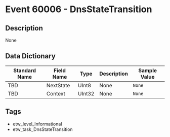 # Event 60006 - DnsStateTransition

## Description
None

## Data Dictionary
|Standard Name|Field Name|Type|Description|Sample Value|
|---|---|---|---|---|
|TBD|NextState|UInt8|None|`None`|
|TBD|Context|UInt32|None|`None`|

## Tags
* etw_level_Informational
* etw_task_DnsStateTransition